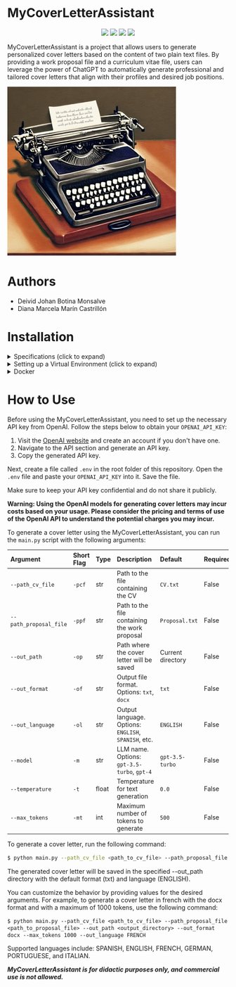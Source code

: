 # MyCoverLetterAssistant

<p align="center">
    <a href="VERSION" alt="version">
        <img src="https://img.shields.io/badge/version-0.0.0-lightgray" /></a>    
    <a href="LICENSE" alt="License">
        <img src="https://img.shields.io/badge/license-GPL3-blue" /></a>
    <a href="PLATFORM" alt="Platform">
        <img src="https://img.shields.io/badge/platform-linux--64-lightgrey" /></a>  
    <a href="CONTRIBUTORS" alt="Contributors">
        <img src="https://img.shields.io/badge/contributors-2-brightgreen" /></a>                
</p>

MyCoverLetterAssistant is a project that allows users to generate personalized cover letters based on the content of two plain text files. By providing a work proposal file and a curriculum vitae file, users can leverage the power of ChatGPT to automatically generate professional and tailored cover letters that align with their profiles and desired job positions.

<img src="media/icon.jpeg" alt="easy-rppg Logo" width="384" height="384">

# Authors

- Deivid Johan Botina Monsalve
- Diana Marcela Marín Castrillón

# Installation

<details>
<summary> Specifications (click to expand)</summary>

The MyCoverLetterAssistant project has been tested on a Lenovo ThinkPad P16s Gen 1 with the following specifications:
- Operating System: Ubuntu 22.04.2 LTS
- Python version: 3.10.6

</details>


<details>
<summary> Setting up a Virtual Environment (click to expand)</summary>

To utilize the MyCoverLetterAssistant, it is highly recommended to create a virtual environment. You have two options to set up the virtual environment: either from scratch or by using the provided requirements.txt file. Follow the instructions below to proceed with your preferred method:


<details>
<summary>Installation from scratch (click to expand)</summary>

- Install pip

```bash
$ sudo apt-get install python3-pip
```
  
- Install the virtualenv package

```bash
$ sudo apt-get install virtualenv
```

- Create a virtual environment with a desired name, for example "gpt," in the preferred directory.

```bash
$ virtualenv /media/user/envs/gpt
```

- Activate the virtual environment you just created.

```bash
$ source /media/user/envs/gpt/bin/activate
```

- Check your Python version

```bash
$gpt$ python --version
```

- Install the openai library

```bash
$gpt$ pip install openai==0.27.8
```

- Install the dotenv library

```bash
$gpt$ pip install python-dotenv
```

- Install the docx library

```bash
$gpt$ pip install --upgrade python-docx
```
</details>

<details>
<summary>Installation from requirements.txt file (click to expand)</summary>
  
- Install pip

```bash
$ sudo apt-get install python3-pip
```
  
- Install the virtualenv package

```bash
$ sudo apt-get install virtualenv
```

- Create a virtual environment with a desired name, for example "gpt," in the preferred directory.

```bash
$ virtualenv /media/user/envs/gpt
```

- Activate the virtual environment you just created.

```bash
$ source /media/user/envs/gpt/bin/activate
```

- Check your Python version

```bash
$gpt$ python --version
```

- Use pip and specify your requirements.txt file path

```bash
$gpt$ pip install -r requirements.txt
```

</details>

</details>


</details>

<details>
<summary> Docker</summary>

In process...

</details>

# How to Use

Before using the MyCoverLetterAssistant, you need to set up the necessary API key from OpenAI. Follow the steps below to obtain your `OPENAI_API_KEY`:

1. Visit the [OpenAI website](https://openai.com) and create an account if you don't have one.
2. Navigate to the API section and generate an API key.
3. Copy the generated API key.

Next, create a file called `.env` in the root folder of this repository. Open the `.env` file and paste your `OPENAI_API_KEY` into it. Save the file.

Make sure to keep your API key confidential and do not share it publicly.

**Warning: Using the OpenAI models for generating cover letters may incur costs based on your usage. Please consider the pricing and terms of use of the OpenAI API to understand the potential charges you may incur.**

To generate a cover letter using the MyCoverLetterAssistant, you can run the `main.py` script with the following arguments:

|    Argument           | Short Flag | Type   | Description                                           | Default           | Required |
| :------------------- | :---------- | :------ | :----------------------------------------------------- | :---------------- | :-------- |
| `--path_cv_file`     | `-pcf`     | str    | Path to the file containing the CV                          | `CV.txt`          | False     |
| `--path_proposal_file` | `-ppf`  | str    | Path to the file containing the work proposal               | `Proposal.txt`    | False     |
| `--out_path`         | `-op`      | str    | Path where the cover letter will be saved             | Current directory | False     |
| `--out_format`       | `-of`      | str    | Output file format. Options: `txt`, `docx`            | `txt`             | False     |
| `--out_language`     | `-ol`      | str    | Output language. Options: `ENGLISH`, `SPANISH`, etc.  | `ENGLISH`         | False     |
| `--model`            | `-m`       | str    | LLM name. Options: `gpt-3.5-turbo`, `gpt-4`           | `gpt-3.5-turbo`   | False     |
| `--temperature`      | `-t`       | float  | Temperature for text generation                       | `0.0`             | False     |
| `--max_tokens`       | `-mt`      | int    | Maximum number of tokens to generate                  | `500`             | False     |

To generate a cover letter, run the following command:

```bash
$ python main.py --path_cv_file <path_to_cv_file> --path_proposal_file <path_to_proposal_file> --out_path <output_directory>
```

The generated cover letter will be saved in the specified --out_path directory with the default format (txt) and language (ENGLISH).

You can customize the behavior by providing values for the desired arguments. For example, to generate a cover letter in french with the docx format and with a maximum of 1000 tokens, use the following command:

```
$ python main.py --path_cv_file <path_to_cv_file> --path_proposal_file <path_to_proposal_file> --out_path <output_directory> --out_format docx --max_tokens 1000 --out_language FRENCH
```

Supported languages include: SPANISH, ENGLISH, FRENCH, GERMAN, PORTUGUESE, and ITALIAN.

***MyCoverLetterAssistant is for didactic purposes only, and commercial use is not allowed.***
